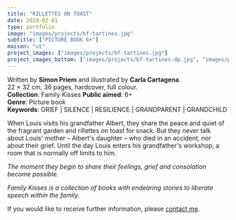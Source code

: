 ```yaml
---
title: "RILLETTES ON TOAST"
date: 2019-02-01
type: portfolio
image: "images/projects/bf-tartines.jpg"
subtitle: ["PICTURE BOOK 6+"]
maison: "ut"
project_images: ["images/projects/bf-tartines.jpg"]
project_images_bottom: ["images/projects/bf-tartines-dp.jpg", "images/projects/bf-tartines-dp2.jpg"]
---
```


Written by **Simon Priem** and illustrated by **Carla Cartagena**.   
22 × 32 cm, 36 pages, hardcover, full colour.  
**Collection**: Family Kisses 
**Public aimed**: 6+   
**Genre**: Picture book      
**Keywords**: GRIEF | SILENCE | RESILIENCE | GRANDPARENT | GRANDCHILD   


When Louis visits his grandfather Albert, they share the peace and quiet of the fragrant garden 
and rillettes on toast for snack. 
But they never talk about Louis' mother – Albert's daughter – who died in an accident, nor about their grief. 
Until the day Louis enters his grandfather's workshop, a room that is normally off limits to him.

*The moment they begin to share their feelings, grief and consolation become possible.*      




*Family Kisses is a collection of books with endearing stories to liberate speech within the family.*




If you would like to receive further information, please [contact me](mailto:melanie.guillaumin.edition@gmail.com).


